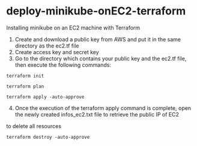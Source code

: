 # deploy-minikube-onEC2-terraform

Installing minikube on an EC2 machine with Terraform  

1. Create and download a public key from AWS and put it in the same directory as the ec2.tf file
2. Create access key and secret key
3. Go to the directory which contains your public key and the ec2.tf file, then execute the following commands:
```
terraform init
```
```
terraform plan
```
```
terraform apply -auto-approve
```

4. Once the execution of the terraform apply command is complete, open the newly created infos_ec2.txt file to retrieve the public IP of EC2  

to delete all resources  
```
terraform destroy -auto-approve
```